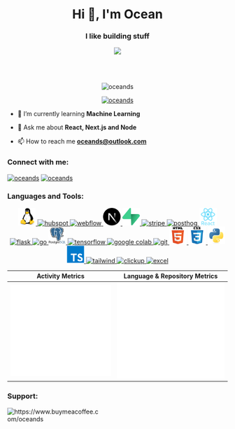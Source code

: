 <h1 align="center">Hi 👋, I'm Ocean</h1>
<h3 align="center">I like building stuff</h3>


<p align="center"><img src="[https://www.google.com/url?sa=i&url=https%3A%2F%2Fwww.vecteezy.com%2Fvector-art%2F9877820-pixel-art-landscape-of-pine-forest-in-the-mountains-with-lake-and-clouds-8-bit-game-background&psig=AOvVaw2wtbm0EMxt2sxfig5xOncU&ust=1719405977659000&source=images&cd=vfe&opi=89978449&ved=0CBEQjRxqFwoTCKCOzsbk9oYDFQAAAAAdAAAAABAZ](https://www.google.com/url?sa=i&url=https%3A%2F%2Fwww.vecteezy.com%2Fvector-art%2F9877820-pixel-art-landscape-of-pine-forest-in-the-mountains-with-lake-and-clouds-8-bit-game-background&psig=AOvVaw2wtbm0EMxt2sxfig5xOncU&ust=1719405977659000&source=images&cd=vfe&opi=89978449&ved=0CBEQjRxqFwoTCKCOzsbk9oYDFQAAAAAdAAAAABAZ)"/>
</p>
<br>
<br>
<p align="center"> <img src="https://komarev.com/ghpvc/?username=oceands&label=Profile%20views&color=0e75b6&style=flat" alt="oceands" /> </p>


<p align="center"> <a href="https://github.com/ryo-ma/github-profile-trophy"><img src="https://github-profile-trophy.vercel.app/?username=oceands" alt="oceands" /></a> </p>

- 🌱 I’m currently learning **Machine Learning**

- 💬 Ask me about **React, Next.js and Node**

- 📫 How to reach me **oceands@outlook.com**

<h3 align="left">Connect with me:</h3>
<p align="left">
<a href="https://linkedin.com/in/oceands" target="blank"><img align="center" src="https://raw.githubusercontent.com/rahuldkjain/github-profile-readme-generator/master/src/images/icons/Social/linked-in-alt.svg" alt="oceands" height="30" width="40" /></a>
<a href="https://instagram.com/oceands" target="blank"><img align="center" src="https://raw.githubusercontent.com/rahuldkjain/github-profile-readme-generator/master/src/images/icons/Social/instagram.svg" alt="oceands" height="30" width="40" /></a>
</p>

<h3 align="left">Languages and Tools:</h3>
<p align="center">
    <a href="https://www.linux.org/" target="_blank" rel="noreferrer">
        <img src="https://raw.githubusercontent.com/devicons/devicon/master/icons/linux/linux-original.svg" alt="linux" width="40" height="40"/>
    </a>
    <a href="https://www.hubspot.com/" target="_blank" rel="noreferrer">
        <img src="https://www.vectorlogo.zone/logos/hubspot/hubspot-icon.svg" alt="hubspot" width="40" height="40"/>
    </a>
    <a href="https://webflow.com/" target="_blank" rel="noreferrer">
        <img src="https://www.vectorlogo.zone/logos/webflow/webflow-icon.svg" alt="webflow" width="40" height="40"/>
    </a>
    <a href="https://nextjs.org/" target="_blank" rel="noreferrer">
        <img src="https://raw.githubusercontent.com/devicons/devicon/master/icons/nextjs/nextjs-original.svg" alt="nextjs" width="40" height="40"/>
    </a>
    <a href="https://supabase.io/" target="_blank" rel="noreferrer">
        <img src="https://raw.githubusercontent.com/supabase/supabase/master/web/static/supabase-logo.svg" alt="supabase" width="40" height="40"/>
    </a>
    <a href="https://stripe.com/" target="_blank" rel="noreferrer">
        <img src="https://www.vectorlogo.zone/logos/stripe/stripe-icon.svg" alt="stripe" width="40" height="40"/>
    </a>
    <a href="https://posthog.com/" target="_blank" rel="noreferrer">
        <img src="https://www.vectorlogo.zone/logos/posthog/posthog-icon.svg" alt="posthog" width="40" height="40"/>
    </a>
    <a href="https://reactjs.org/" target="_blank" rel="noreferrer">
        <img src="https://raw.githubusercontent.com/devicons/devicon/master/icons/react/react-original-wordmark.svg" alt="react" width="40" height="40"/>
    </a>
    <a href="https://flask.palletsprojects.com/" target="_blank" rel="noreferrer">
        <img src="https://www.vectorlogo.zone/logos/pocoo_flask/pocoo_flask-icon.svg" alt="flask" width="40" height="40"/>
    </a>
    <a href="https://golang.org/" target="_blank" rel="noreferrer">
        <img src="https://www.vectorlogo.zone/logos/golang/golang-icon.svg" alt="go" width="40" height="40"/>
    </a>
    <a href="https://www.postgresql.org/" target="_blank" rel="noreferrer">
        <img src="https://raw.githubusercontent.com/devicons/devicon/master/icons/postgresql/postgresql-original-wordmark.svg" alt="postgresql" width="40" height="40"/>
    </a>
    <a href="https://www.tensorflow.org/" target="_blank" rel="noreferrer">
        <img src="https://www.vectorlogo.zone/logos/tensorflow/tensorflow-icon.svg" alt="tensorflow" width="40" height="40"/>
    </a>
    <a href="https://colab.research.google.com/" target="_blank" rel="noreferrer">
        <img src="https://www.vectorlogo.zone/logos/google_colab/google_colab-icon.svg" alt="google colab" width="40" height="40"/>
    </a>
    <a href="https://git-scm.com/" target="_blank" rel="noreferrer">
        <img src="https://www.vectorlogo.zone/logos/git-scm/git-scm-icon.svg" alt="git" width="40" height="40"/>
    </a>
    <a href="https://www.w3.org/html/" target="_blank" rel="noreferrer">
        <img src="https://raw.githubusercontent.com/devicons/devicon/master/icons/html5/html5-original-wordmark.svg" alt="html5" width="40" height="40"/>
    </a>
    <a href="https://www.w3schools.com/css/" target="_blank" rel="noreferrer">
        <img src="https://raw.githubusercontent.com/devicons/devicon/master/icons/css3/css3-original-wordmark.svg" alt="css3" width="40" height="40"/>
    </a>
    <a href="https://www.python.org/" target="_blank" rel="noreferrer">
        <img src="https://raw.githubusercontent.com/devicons/devicon/master/icons/python/python-original.svg" alt="python" width="40" height="40"/>
    </a>
    <a href="https://www.typescriptlang.org/" target="_blank" rel="noreferrer">
        <img src="https://raw.githubusercontent.com/devicons/devicon/master/icons/typescript/typescript-original.svg" alt="typescript" width="40" height="40"/>
    </a>
    <a href="https://tailwindcss.com/" target="_blank" rel="noreferrer">
        <img src="https://www.vectorlogo.zone/logos/tailwindcss/tailwindcss-icon.svg" alt="tailwind" width="40" height="40"/>
    </a>
    <a href="https://clickup.com/" target="_blank" rel="noreferrer">
        <img src="https://www.vectorlogo.zone/logos/clickup/clickup-icon.svg" alt="clickup" width="40" height="40"/>
    </a>
    <a href="https://www.microsoft.com/en-us/microsoft-365/excel" target="_blank" rel="noreferrer">
        <img src="https://www.vectorlogo.zone/logos/microsoft_excel/microsoft_excel-icon.svg" alt="excel" width="40" height="40"/>
    </a>
</p>




 |   Activity Metrics     |    Language & Repository Metrics  |
| -------------- | -------------- |
| <img src="/github-metrics.svg" alt="Metrics" width="100%">    |  <img src="/metrics_2.svg" alt="Metrics" width="100%">   |

<h3 align="left">Support:</h3>
<p><a href="https://www.buymeacoffee.com/https://www.buymeacoffee.com/oceands"> <img align="left" src="https://cdn.buymeacoffee.com/buttons/v2/default-yellow.png" height="50" width="210" alt="https://www.buymeacoffee.com/oceands" /></a></p><br><br><br><br>


